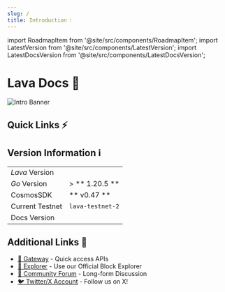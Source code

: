 ```yaml
---
slug: /
title: Introduction ❕
---
```


import RoadmapItem from '@site/src/components/RoadmapItem';
import LatestVersion from '@site/src/components/LatestVersion';
import LatestDocsVersion from '@site/src/components/LatestDocsVersion';

# Lava Docs 📑

![Intro Banner](/img/banner/Intro.jpg)

## Quick Links ⚡

[<RoadmapItem icon="📚" title="Getting Started with Lava" description="Begin with an introduction to the Lava Network, covering essential concepts, key features, and the Lava whitepaper."/>](/intro/about.md)

[<RoadmapItem icon="🔌" title="Guides for Data Providers" description="How to join Lava and serve RPC, run nodes  and claim rewards for 40+ supported chains on Lava"/>](/provider)

[<RoadmapItem icon="🚀" title="Guides for dApp Developers" description="Integrate your dApp with Lava’s decentralized RPC network, with configuration tips and examples for various chains."/>](/developer)

[<RoadmapItem icon="🔐" title="Guides for Validators" description="Learn how to set up and manage a Lava blockchain validator node to help secure the network."/>](/validator)

[<RoadmapItem icon="🔄" title="Guides for Restakers" description="Restake your LAVA tokens to secure the Lava blockchain and boost top Providers."/>](/tokenomics/rewards-restaking.md)

[<RoadmapItem icon="🏅" title="Contributing to Lava" description="Discover how to become a  Spec Champion and expand Lava’s support to additional chains and services."/>](/spec)

[<RoadmapItem icon="📂" title="Additional Resources" description="Access tutorials and resources to support your journey in the Lava ecosystem."/>](tutorials.md)

## Version Information ℹ️

|                 |                           |
| --------------- | ------------------------- |
| _Lava_ Version  | **<LatestVersion />**     |
| _Go_ Version    | > ** 1.20.5 **            |
| CosmosSDK       | ** v0.47 **               |
| Current Testnet | `lava-testnet-2`          |
| Docs Version    | **<LatestDocsVersion />** |

## Additional Links 🔗

- [🚪 Gateway](https://gateway.lavanet.xyz/?utm_source=intro-page&utm_medium=docs&utm_campaign=docs-to-gateway) - Quick access APIs
- [🔭 Explorer](https://lava.explorers.guru/) - Use our Official Block Explorer
- [💬 Community Forum](https://community.lavanet.xyz/?utm_source=intro-page&utm_medium=docs) - Long-form Discussion
- [🐦 Twitter/X Account](https://twitter.com/lavanetxyz) - Follow us on X!
